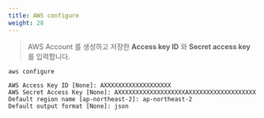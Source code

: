 ```yaml
---
title: AWS configure
weight: 28
---
```


> AWS Account 를 생성하고 저장한 **Access key ID** 와 **Secret access key** 를 입력합니다.

```bash
aws configure
```

```
AWS Access Key ID [None]: AXXXXXXXXXXXXXXXXXXX
AWS Secret Access Key [None]: AXXXXXXXXXXXXXXXXXXXAXXXXXXXXXXXXXXXXXXX
Default region name [ap-northeast-2]: ap-northeast-2
Default output format [None]: json
```
